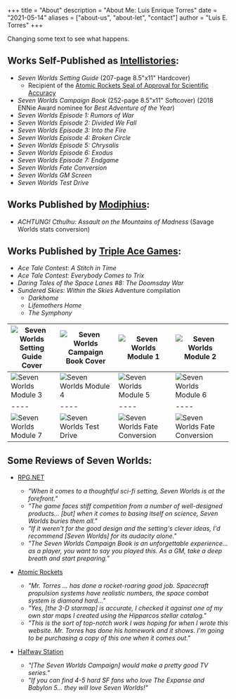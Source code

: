 +++
title = "About"
description = "About Me: Luis Enrique Torres"
date = "2021-05-14"
aliases = ["about-us", "about-let", "contact"]
author = "Luis E. Torres"
+++



Changing some text to see what happens.


## Works Self-Published as [Intellistories](http://www.sevenworldsrpg.com):
* _Seven Worlds Setting Guide_ (207-page 8.5"x11" Hardcover)
    * Recipient of the [Atomic Rockets Seal of Approval for Scientific Accuracy](http://www.projectrho.com/public_html/rocket/sealofapproval.php#sevenworlds)
* _Seven Worlds Campaign Book_ (252-page 8.5"x11" Softcover) (2018 ENNie Award nominee for _Best Adventure of the Year_)
* _Seven Worlds Episode 1: Rumors of War_
* _Seven Worlds Episode 2: Divided We Fall_
* _Seven Worlds Episode 3: Into the Fire_
* _Seven Worlds Episode 4: Broken Circle_
* _Seven Worlds Episode 5: Chrysalis_
* _Seven Worlds Episode 6: Exodus_
* _Seven Worlds Episode 7: Endgame_
* _Seven Worlds Fate Conversion_
* _Seven Worlds GM Screen_
* _Seven Worlds Test Drive_

## Works Published by [Modiphius](https://www.modiphius.com):
* _ACHTUNG! Cthulhu: Assault on the Mountains of Madness_ (Savage Worlds stats conversion)

## Works Published by [Triple Ace Games](http://www.tripleacegames.com/ace-tales/):
* _Ace Tale Contest: A Stitch in Time_
* _Ace Tale Contest: Everybody Comes to Trix_
* _Daring Tales of the Space Lanes #8: The Doomsday War_
* _Sundered Skies: Within the Skies_ Adventure compilation
    * _Darkhome_
    * _Lifemothers Home_
    * _The Symphony_

![Seven Worlds Setting Guide Cover](/images/7WSettingGuide.jpg) | ![Seven Worlds Campaign Book Cover](/images/7WCampaignBook.jpg) | ![Seven Worlds Module 1](/images/7WModule1.jpg) | ![Seven Worlds Module 2](/images/7WModule2.jpg)
---- | ---- | ---- | ----
![Seven Worlds Module 3](/images/7WModule3.jpg) | ![Seven Worlds Module 4](/images/7WModule4.jpg) | ![Seven Worlds Module 5](/images/7WModule5.jpg) | ![Seven Worlds Module 6](/images/7WModule6.jpg)
---- | ---- | ---- | ----
![Seven Worlds Module 7](/images/7WModule7.jpg) | ![Seven Worlds Test Drive](/images/7WTestDrive.jpg) | ![Seven Worlds Fate Conversion](/images/7WFateConversion.jpg) | ![Seven Worlds Fate Conversion](/images/7WFateConversion.jpg)

## Some Reviews of Seven Worlds:

* [RPG.NET](https://www.rpg.net/reviews/archive/17/17549.phtml)
    * _"When it comes to a thoughtful sci-fi setting, Seven Worlds is at the forefront."_ 
    * _"The game faces stiff competition from a number of well-designed products... [but] when it comes to basing itself on science, Seven Worlds buries them all."_
    * _"If it weren't for the good design and the setting's clever ideas, I'd recommend [Seven Worlds] for its audacity alone."_ 
    * _"The Seven Worlds Campaign Book is an unforgettable experience... as a player, you want to say you played this. As a GM, take a deep breath and start preparing."_

* [Atomic Rockets](http://www.projectrho.com/public_html/rocket/sealofapproval.php#sevenworlds)
    * _"Mr. Torres ... has done a rocket-roaring good job. Spacecraft propulsion systems have realistic numbers, the space combat system is diamond hard..."_
    * _"Yes, [the 3-D starmap] is accurate, I checked it against one of my own star maps I created using the Hipparcos stellar catalog."_
    * _"This is the sort of top-notch work I was hoping for when I wrote this website. Mr. Torres has done his homework and it shows. I'm going to be purchasing a copy of this one when it comes out."_

* [Halfway Station](https://andyslack.wordpress.com/2017/08/05/review-seven-worlds-campaign/)
    * _"[The Seven Worlds Campaign] would make a pretty good TV series."_
    * _"If you can find 4-5 hard SF fans who love The Expanse and Babylon 5... they will love Seven Worlds!"_

